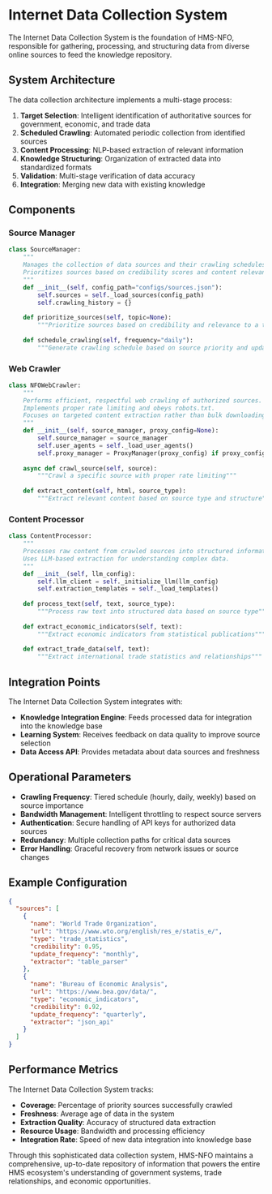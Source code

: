 # Internet Data Collection System

The Internet Data Collection System is the foundation of HMS-NFO, responsible for gathering, processing, and structuring data from diverse online sources to feed the knowledge repository.

## System Architecture

The data collection architecture implements a multi-stage process:

1. **Target Selection**: Intelligent identification of authoritative sources for government, economic, and trade data
2. **Scheduled Crawling**: Automated periodic collection from identified sources
3. **Content Processing**: NLP-based extraction of relevant information
4. **Knowledge Structuring**: Organization of extracted data into standardized formats
5. **Validation**: Multi-stage verification of data accuracy
6. **Integration**: Merging new data with existing knowledge

## Components

### Source Manager

```python
class SourceManager:
    """
    Manages the collection of data sources and their crawling schedules.
    Prioritizes sources based on credibility scores and content relevance.
    """
    def __init__(self, config_path="configs/sources.json"):
        self.sources = self._load_sources(config_path)
        self.crawling_history = {}
        
    def prioritize_sources(self, topic=None):
        """Prioritize sources based on credibility and relevance to a topic"""
        
    def schedule_crawling(self, frequency="daily"):
        """Generate crawling schedule based on source priority and update frequency"""
```

### Web Crawler

```python
class NFOWebCrawler:
    """
    Performs efficient, respectful web crawling of authorized sources.
    Implements proper rate limiting and obeys robots.txt.
    Focuses on targeted content extraction rather than bulk downloading.
    """
    def __init__(self, source_manager, proxy_config=None):
        self.source_manager = source_manager
        self.user_agents = self._load_user_agents()
        self.proxy_manager = ProxyManager(proxy_config) if proxy_config else None
        
    async def crawl_source(self, source):
        """Crawl a specific source with proper rate limiting"""
        
    def extract_content(self, html, source_type):
        """Extract relevant content based on source type and structure"""
```

### Content Processor

```python
class ContentProcessor:
    """
    Processes raw content from crawled sources into structured information.
    Uses LLM-based extraction for understanding complex data.
    """
    def __init__(self, llm_config):
        self.llm_client = self._initialize_llm(llm_config)
        self.extraction_templates = self._load_templates()
        
    def process_text(self, text, source_type):
        """Process raw text into structured data based on source type"""
        
    def extract_economic_indicators(self, text):
        """Extract economic indicators from statistical publications"""
        
    def extract_trade_data(self, text):
        """Extract international trade statistics and relationships"""
```

## Integration Points

The Internet Data Collection System integrates with:

- **Knowledge Integration Engine**: Feeds processed data for integration into the knowledge base
- **Learning System**: Receives feedback on data quality to improve source selection
- **Data Access API**: Provides metadata about data sources and freshness

## Operational Parameters

- **Crawling Frequency**: Tiered schedule (hourly, daily, weekly) based on source importance
- **Bandwidth Management**: Intelligent throttling to respect source servers
- **Authentication**: Secure handling of API keys for authorized data sources
- **Redundancy**: Multiple collection paths for critical data sources
- **Error Handling**: Graceful recovery from network issues or source changes

## Example Configuration

```json
{
  "sources": [
    {
      "name": "World Trade Organization",
      "url": "https://www.wto.org/english/res_e/statis_e/",
      "type": "trade_statistics",
      "credibility": 0.95,
      "update_frequency": "monthly",
      "extractor": "table_parser"
    },
    {
      "name": "Bureau of Economic Analysis",
      "url": "https://www.bea.gov/data/",
      "type": "economic_indicators",
      "credibility": 0.92,
      "update_frequency": "quarterly",
      "extractor": "json_api"
    }
  ]
}
```

## Performance Metrics

The Internet Data Collection System tracks:

- **Coverage**: Percentage of priority sources successfully crawled
- **Freshness**: Average age of data in the system
- **Extraction Quality**: Accuracy of structured data extraction
- **Resource Usage**: Bandwidth and processing efficiency
- **Integration Rate**: Speed of new data integration into knowledge base

Through this sophisticated data collection system, HMS-NFO maintains a comprehensive, up-to-date repository of information that powers the entire HMS ecosystem's understanding of government systems, trade relationships, and economic opportunities.
